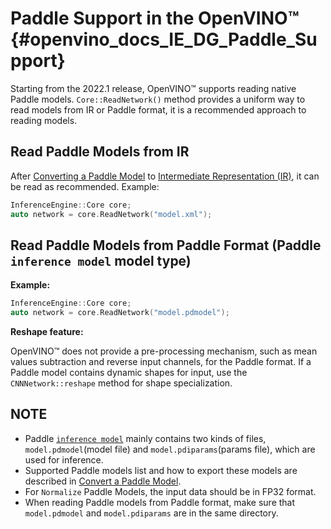 # Paddle Support in the OpenVINO™ {#openvino_docs_IE_DG_Paddle_Support}

Starting from the 2022.1 release, OpenVINO™ supports reading native Paddle models.
`Core::ReadNetwork()` method provides a uniform way to read models from IR or Paddle format, it is a recommended approach to reading models.

## Read Paddle Models from IR

After [Converting a Paddle Model](../MO_DG/prepare_model/convert_model/Convert_Model_From_Paddle.md) to [Intermediate Representation (IR)](../MO_DG/IR_and_opsets.md), it can be read as recommended. Example:

```cpp
InferenceEngine::Core core;
auto network = core.ReadNetwork("model.xml");
```

## Read Paddle Models from Paddle Format (Paddle `inference model` model type)

**Example:**

```cpp
InferenceEngine::Core core;
auto network = core.ReadNetwork("model.pdmodel");
```

**Reshape feature:**

OpenVINO™ does not provide a pre-processing mechanism, such as mean values subtraction and reverse input channels, for the Paddle format.
If a Paddle model contains dynamic shapes for input, use the `CNNNetwork::reshape` method for shape specialization.

## NOTE

* Paddle [`inference model`](https://github.com/PaddlePaddle/PaddleOCR/blob/release/2.1/doc/doc_en/inference_en.md) mainly contains two kinds of files, `model.pdmodel`(model file) and `model.pdiparams`(params file), which are used for inference.
* Supported Paddle models list and how to export these models are described in [Convert a Paddle Model](../MO_DG/prepare_model/convert_model/Convert_Model_From_Paddle.md).
* For `Normalize` Paddle Models, the input data should be in FP32 format.
* When reading Paddle models from Paddle format, make sure that `model.pdmodel` and `model.pdiparams` are in the same directory.
